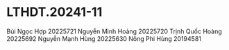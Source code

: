 # LTHDT.20241-11
Bùi Ngọc Hợp 20225721
Nguyễn Minh Hoàng 20225720
Trịnh Quốc Hoàng 20225692
Nguyễn Mạnh Hùng 20225630
Nông Phi Hùng 20194581

